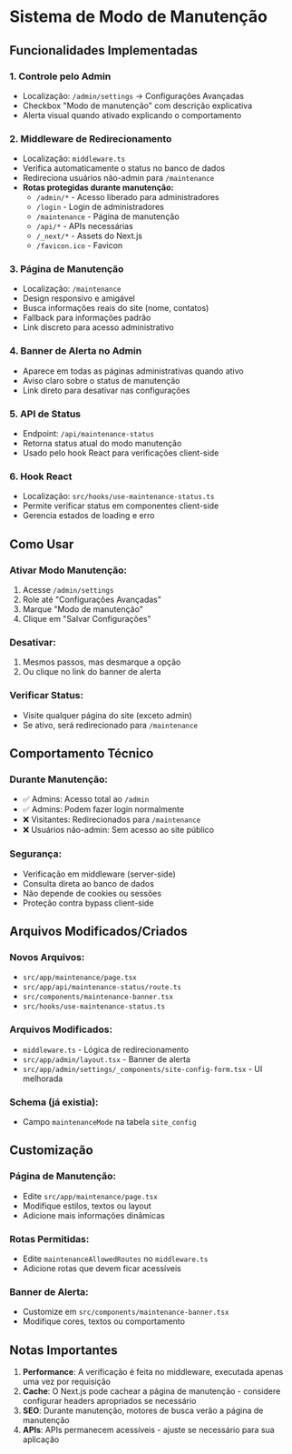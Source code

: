 # Sistema de Modo de Manutenção

## Funcionalidades Implementadas

### 1. **Controle pelo Admin**
- Localização: `/admin/settings` → Configurações Avançadas
- Checkbox "Modo de manutenção" com descrição explicativa
- Alerta visual quando ativado explicando o comportamento

### 2. **Middleware de Redirecionamento**
- Localização: `middleware.ts`
- Verifica automaticamente o status no banco de dados
- Redireciona usuários não-admin para `/maintenance`
- **Rotas protegidas durante manutenção:**
  - `/admin/*` - Acesso liberado para administradores
  - `/login` - Login de administradores
  - `/maintenance` - Página de manutenção
  - `/api/*` - APIs necessárias
  - `/_next/*` - Assets do Next.js
  - `/favicon.ico` - Favicon

### 3. **Página de Manutenção**
- Localização: `/maintenance`
- Design responsivo e amigável
- Busca informações reais do site (nome, contatos)
- Fallback para informações padrão
- Link discreto para acesso administrativo

### 4. **Banner de Alerta no Admin**
- Aparece em todas as páginas administrativas quando ativo
- Aviso claro sobre o status de manutenção
- Link direto para desativar nas configurações

### 5. **API de Status**
- Endpoint: `/api/maintenance-status`
- Retorna status atual do modo manutenção
- Usado pelo hook React para verificações client-side

### 6. **Hook React**
- Localização: `src/hooks/use-maintenance-status.ts`
- Permite verificar status em componentes client-side
- Gerencia estados de loading e erro

## Como Usar

### Ativar Modo Manutenção:
1. Acesse `/admin/settings`
2. Role até "Configurações Avançadas"
3. Marque "Modo de manutenção"
4. Clique em "Salvar Configurações"

### Desativar:
1. Mesmos passos, mas desmarque a opção
2. Ou clique no link do banner de alerta

### Verificar Status:
- Visite qualquer página do site (exceto admin)
- Se ativo, será redirecionado para `/maintenance`

## Comportamento Técnico

### Durante Manutenção:
- ✅ Admins: Acesso total ao `/admin`
- ✅ Admins: Podem fazer login normalmente
- ❌ Visitantes: Redirecionados para `/maintenance`
- ❌ Usuários não-admin: Sem acesso ao site público

### Segurança:
- Verificação em middleware (server-side)
- Consulta direta ao banco de dados
- Não depende de cookies ou sessões
- Proteção contra bypass client-side

## Arquivos Modificados/Criados

### Novos Arquivos:
- `src/app/maintenance/page.tsx`
- `src/app/api/maintenance-status/route.ts`
- `src/components/maintenance-banner.tsx`
- `src/hooks/use-maintenance-status.ts`

### Arquivos Modificados:
- `middleware.ts` - Lógica de redirecionamento
- `src/app/admin/layout.tsx` - Banner de alerta
- `src/app/admin/settings/_components/site-config-form.tsx` - UI melhorada

### Schema (já existia):
- Campo `maintenanceMode` na tabela `site_config`

## Customização

### Página de Manutenção:
- Edite `src/app/maintenance/page.tsx`
- Modifique estilos, textos ou layout
- Adicione mais informações dinâmicas

### Rotas Permitidas:
- Edite `maintenanceAllowedRoutes` no `middleware.ts`
- Adicione rotas que devem ficar acessíveis

### Banner de Alerta:
- Customize em `src/components/maintenance-banner.tsx`
- Modifique cores, textos ou comportamento

## Notas Importantes

1. **Performance**: A verificação é feita no middleware, executada apenas uma vez por requisição
2. **Cache**: O Next.js pode cachear a página de manutenção - considere configurar headers apropriados se necessário
3. **SEO**: Durante manutenção, motores de busca verão a página de manutenção
4. **APIs**: APIs permanecem acessíveis - ajuste se necessário para sua aplicação
